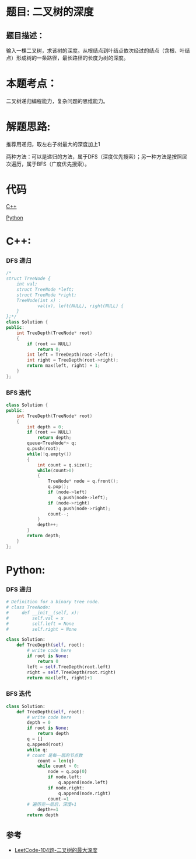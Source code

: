 # 题目: 二叉树的深度
## 题目描述：
输入一棵二叉树，求该树的深度。从根结点到叶结点依次经过的结点（含根、叶结点）形成树的一条路径，最长路径的长度为树的深度。
# 本题考点：
  
  二叉树递归编程能力，复杂问题的思维能力。
  
# 解题思路:
  
  推荐用递归，取左右子树最大的深度加上1
  
  两种方法：可以是递归的方法，属于DFS（深度优先搜索）；另一种方法是按照层次遍历，属于BFS（广度优先搜索）。
  
# 代码

[C++](./TreeDepth.cpp)

[Python](./TreeDepth.py)

# C++: 
###  DFS 递归
```c++
/*
struct TreeNode {
	int val;
	struct TreeNode *left;
	struct TreeNode *right;
	TreeNode(int x) :
			val(x), left(NULL), right(NULL) {
	}
};*/
class Solution {
public:
    int TreeDepth(TreeNode* root)
    {
        if (root == NULL)
            return 0;
        int left = TreeDepth(root->left);
        int right = TreeDepth(root->right);
        return max(left, right) + 1;
    }
};
```
### BFS 迭代
```c++
class Solution {
public:
    int TreeDepth(TreeNode* root)
    {
        int depth = 0;
        if (root == NULL)
            return depth;
        queue<TreeNode*> q;
        q.push(root);
        while(!q.empty())
        {
            int count = q.size();
            while(count>0)
            {
                TreeNode* node = q.front();
                q.pop();
                if (node->left)
                    q.push(node->left);
                if (node->right)
                    q.push(node->right);
                count--;
            }
            depth++;
        }
        return depth;
    }
};
```

# Python:
###  DFS 递归
```python
# Definition for a binary tree node.
# class TreeNode:
#     def __init__(self, x):
#         self.val = x
#         self.left = None
#         self.right = None

class Solution:
    def TreeDepth(self, root):
        # write code here
        if root is None:
            return 0
        left = self.TreeDepth(root.left)
        right = self.TreeDepth(root.right)
        return max(left, right)+1
```
### BFS 迭代
```python
class Solution:
    def TreeDepth(self, root):
        # write code here
        depth = 0
        if root is None:
            return depth
        q = []
        q.append(root)
        while q:
	    # count 是每一层的节点数
            count = len(q)
            while count > 0:
                node = q.pop(0)
                if node.left:
                    q.append(node.left)
                if node.right:
                    q.append(node.right)
                count-=1
	    # 遍历完一层后，深度+1
            depth+=1
        return depth
```
## 参考
  -  [LeetCode-104题-二叉树的最大深度](https://github.com/bryceustc/LeetCode_Note/blob/master/cpp/Maximum-Depth-Of-Binary-Tree/README.md)

